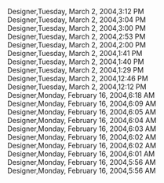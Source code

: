 ﻿Designer,Tuesday, March 2, 2004,3:12 PM  Designer,Tuesday, March 2, 2004,3:04 PM  Designer,Tuesday, March 2, 2004,3:00 PM  Designer,Tuesday, March 2, 2004,2:53 PM  Designer,Tuesday, March 2, 2004,2:00 PM  Designer,Tuesday, March 2, 2004,1:41 PM  Designer,Tuesday, March 2, 2004,1:40 PM  Designer,Tuesday, March 2, 2004,1:29 PM  Designer,Tuesday, March 2, 2004,12:46 PM  Designer,Tuesday, March 2, 2004,12:12 PM  Designer,Monday, February 16, 2004,6:18 AM  Designer,Monday, February 16, 2004,6:09 AM  Designer,Monday, February 16, 2004,6:05 AM  Designer,Monday, February 16, 2004,6:04 AM  Designer,Monday, February 16, 2004,6:03 AM  Designer,Monday, February 16, 2004,6:02 AM  Designer,Monday, February 16, 2004,6:02 AM  Designer,Monday, February 16, 2004,6:01 AM  Designer,Monday, February 16, 2004,5:56 AM  Designer,Monday, February 16, 2004,5:56 AM